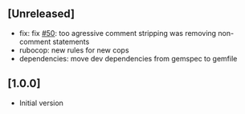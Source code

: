 ## [Unreleased]

- fix: fix [#50][#50]: too agressive comment stripping was removing non-comment statements
- rubocop: new rules for new cops
- dependencies: move dev dependencies from gemspec to gemfile

[#50]:https://github.com/noraj/vbsmin/issues/50

## [1.0.0]

- Initial version
